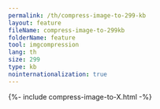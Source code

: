 ```yaml
---
permalink: /th/compress-image-to-299-kb
layout: feature
fileName: compress-image-to-299kb
folderName: feature
tool: imgcompression
lang: th
size: 299
type: kb
nointernationalization: true
---
```

{%- include compress-image-to-X.html -%}
      
